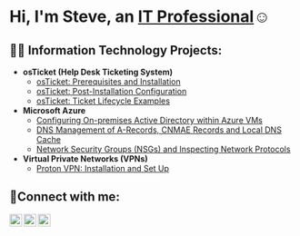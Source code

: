 <h1>Hi, I'm Steve, an <a href="https://linkedin.com/in/StevenNocent">IT Professional</a>☺</h1>

<h2>👨‍💻 Information Technology Projects:</h2>

- <b>osTicket (Help Desk Ticketing System)</b>
  - [osTicket: Prerequisites and Installation](https://github.com/stevenmnocent/osticket-prereqs)
  - [osTicket: Post-Installation Configuration](https://github.com/stevenmnocent/post-install-config)
  - [osTicket: Ticket Lifecycle Examples](https://github.com/stevenmnocent/ticket-lifecycle)
- <b>Microsoft Azure</b>
  - [Configuring On-premises Active Directory within Azure VMs](https://github.com/stevenmnocent/configure-ad)
  - [DNS Management of A-Records, CNMAE Records and Local DNS Cache](https://github.com/stevenmnocent/dns-management)
  - [Network Security Groups (NSGs) and Inspecting Network Protocols](https://github.com/stevenmnocent/azure-network-protocols)
- <b>Virtual Private Networks (VPNs)</b>
  - [Proton VPN: Installation and Set Up](https://github.com/stevenmnocent/vpn-config)

<h2>🤳Connect with me:</h2>

[<img align="left" alt="Josh | Twitter" width="22px" src="https://cdn.jsdelivr.net/npm/simple-icons@v3/icons/twitter.svg" />][twitter]
[<img align="left" alt="Josh | LinkedIn" width="22px" src="https://cdn.jsdelivr.net/npm/simple-icons@v3/icons/linkedin.svg" />][linkedin]
[<img align="left" alt="Josh | Instagram" width="22px" src="https://cdn.jsdelivr.net/npm/simple-icons@v3/icons/instagram.svg" />][instagram]

[twitter]: https://twitter.com/Josh
[instagram]: https://www.instagram.com/Josh
[linkedin]: https://linkedin.com/in/Josh
